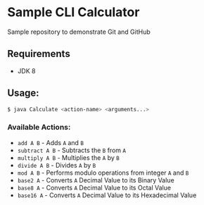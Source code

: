 # Sample CLI Calculator
Sample repository to demonstrate Git and GitHub

## Requirements
- JDK 8

## Usage:
```bash
$ java Calculate <action-name> <arguments...>
```

### Available Actions:
- `add A B` - Adds `A` and `B`
- `subtract A B` - Subtracts the `B` from `A`
- `multiply A B` - Multiplies the `A` by `B`
- `divide A B` - Divides `A` by `B`
- `mod A B` - Performs modulo operations from integer `A` and `B`
- `base2 A` - Converts `A` Decimal Value to its Binary Value
- `base8 A` - Converts `A` Decimal Value to its Octal Value
- `base16 A` - Converts `A` Decimal Value to its Hexadecimal Value
